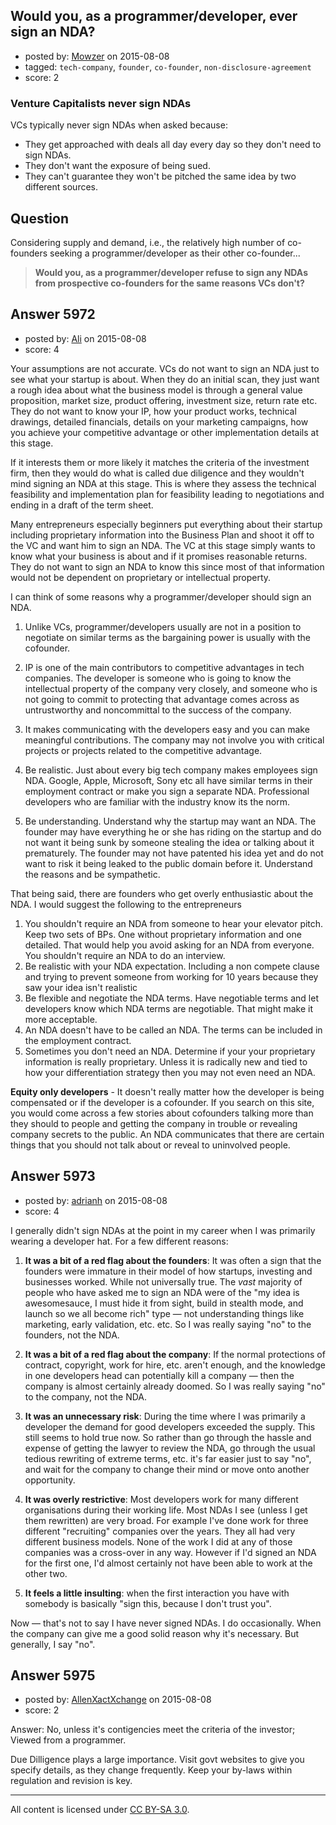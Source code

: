 ## Would you, as a programmer/developer, ever sign an NDA?

- posted by: [Mowzer](https://stackexchange.com/users/1803081/mowzer) on 2015-08-08
- tagged: `tech-company`, `founder`, `co-founder`, `non-disclosure-agreement`
- score: 2

<h3>Venture Capitalists never sign NDAs</h3>

VCs typically never sign NDAs when asked because:

* They get approached with deals all day every day so they don't need to sign NDAs.
* They don't want the exposure of being sued.
* They can't guarantee they won't be pitched the same idea by two different sources.

Question
-
Considering supply and demand, i.e., the relatively high number of co-founders seeking a programmer/developer as their other co-founder...

> **Would you, as a programmer/developer refuse to sign any NDAs from prospective co-founders for the same reasons VCs don't?**


## Answer 5972

- posted by: [Ali](https://stackexchange.com/users/2815644/ali) on 2015-08-08
- score: 4

Your assumptions are not accurate. VCs do not want to sign an NDA just to see what your startup is about. When they do an initial scan, they just want a rough idea about what the business model is through a general value proposition, market size, product offering, investment size, return rate etc. They do not want to know your IP, how your product works, technical drawings, detailed financials, details on your marketing campaigns, how you achieve your competitive advantage or other implementation details at this stage. 

If it interests them or more likely it matches the criteria of the investment firm, then they would do what is called due diligence and they wouldn't mind signing an NDA at this stage. This is where they assess the technical feasibility and implementation plan for feasibility leading to negotiations and ending in a draft of the term sheet. 

Many entrepreneurs especially beginners put everything about their startup including proprietary information into the Business Plan and shoot it off to the VC and want him to sign an NDA. The VC at this stage simply wants to know what your business is about and if it promises reasonable returns. They do not want to sign an NDA to know this since most of that information would not be dependent on proprietary or intellectual property. 

I can think of some reasons why a programmer/developer should sign an NDA. 

1. Unlike VCs, programmer/developers usually are not in a position to negotiate on similar terms as the bargaining power is usually with the cofounder. 

2. IP is one of the main contributors to competitive advantages in tech companies. The developer is someone who is going to know the intellectual property of the company very closely, and someone who is not going to commit to protecting that advantage comes across as untrustworthy and noncommittal to the success of the company.

3. It makes communicating with the developers easy and you can make meaningful contributions. The company may not involve you with critical projects or projects related to the competitive advantage. 

4. Be realistic. Just about every big tech company makes employees sign NDA. Google, Apple, Microsoft, Sony etc all have similar terms in their employment contract or make you sign a separate NDA. Professional developers who are familiar with the industry know its the norm. 

5. Be understanding. Understand why the startup may want an NDA. The founder may have everything he or she has riding on the startup and do not want it being sunk by someone stealing the idea or talking about it prematurely. The founder may not have patented his idea yet and do not want to risk it being leaked to the public domain before it. Understand the reasons and be sympathetic. 

That being said, there are founders who get overly enthusiastic about the NDA. I would suggest the following to the entrepreneurs

 1. You shouldn't require an NDA from someone to hear your elevator pitch. Keep two sets of BPs. One without proprietary information and one detailed. That would help you avoid asking for an NDA from everyone. You shouldn't require an NDA to do an interview. 
 2. Be realistic with your NDA expectation. Including a non compete clause and trying to prevent someone from working for 10 years because they saw your idea isn't realistic
 3. Be flexible and negotiate the NDA terms. Have negotiable terms and let developers know which NDA terms are negotiable. That might make it more acceptable. 
 4. An NDA doesn't have to be called an NDA. The terms can be included in the employment contract. 
 5. Sometimes you don't need an NDA. Determine if your your proprietary information is really proprietary. Unless it is radically new and tied to how your differentiation strategy then you may not even need an NDA.


**Equity only developers** - It doesn't really matter how the developer is being compensated or if the developer is a cofounder. If you search on this site, you would come across a few stories about cofounders talking more than they should to people and getting the company in trouble or revealing company secrets to the public. An NDA communicates that there are certain things that you should not talk about or reveal to uninvolved people.







## Answer 5973

- posted by: [adrianh](https://stackexchange.com/users/7553/adrianh) on 2015-08-08
- score: 4

I generally didn't sign NDAs at the point in my career when I was primarily wearing a developer hat. For a few different reasons:

1. **It was a bit of a red flag about the founders**: It was often a sign that the founders were immature in their model of how startups, investing and businesses worked. While not universally true. The *vast* majority of people who have asked me to sign an NDA were of the "my idea is awesomesauce, I must hide it from sight, build in stealth mode, and launch so we all become rich" type — not understanding things like marketing, early validation, etc. etc. So I was really saying "no" to the founders, not the NDA. 

2. **It was a bit of a red flag about the company**: If the normal protections of contract, copyright, work for hire, etc. aren't enough, and the knowledge in one developers head can potentially kill a company — then the company is almost certainly already doomed. So I was really saying "no" to the company, not the NDA.

3. **It was an unnecessary risk**: During the time where I was primarily a developer the demand for good developers exceeded the supply. This still seems to hold true now. So rather than go through the hassle and expense of getting the lawyer to review the NDA, go through the usual tedious rewriting of extreme terms, etc. it's far easier just to say "no", and wait for the company to change their mind or move onto another opportunity.

4. **It was overly restrictive**: Most developers work for many different organisations during their working life. Most NDAs I see (unless I get them rewritten) are very broad. For example I've done work for three different "recruiting" companies over the years. They all had very different business models. None of the work I did at any of those companies was a cross-over in any way. However if I'd signed an NDA for the first one, I'd almost certainly not have been able to work at the other two.

5. **It feels a little insulting**: when the first interaction you have with somebody is basically "sign this, because I don't trust you".

Now — that's not to say I have never signed NDAs. I do occasionally. When the company can give me a good solid reason why it's necessary. But generally, I say "no".


## Answer 5975

- posted by: [AllenXactXchange](https://stackexchange.com/users/6572620/allenxactxchange) on 2015-08-08
- score: 2

Answer: No, unless it's contigencies meet the criteria of the investor; Viewed from a programmer.

Due Dilligence plays a large importance. Visit govt websites to give you specify details, as they change frequently. Keep your by-laws within regulation and revision is key. 



---

All content is licensed under [CC BY-SA 3.0](https://creativecommons.org/licenses/by-sa/3.0/).
